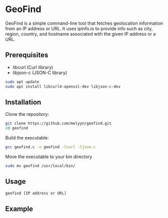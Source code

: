 # GeoFind
GeoFind is a simple command-line tool that fetches geolocation information from an IP address or URL. It uses ipinfo.io to provide info such as city, region, country, and hostname associated with the given IP address or a URL.

## Prerequisites
- libcurl (Curl library)
- libjson-c (JSON-C library)

```bash
sudo apt update
sudo apt install libcurl4-openssl-dev libjson-c-dev
```

## Installation
Clone the repository:
```bash
git clone https://github.com/melyyn/geofind.git
cd geofind
```

Build the executable:
```bash
gcc geofind.c -o geofind -lcurl -ljson-c
```

Move the executable to your bin directory
```bash
sudo mv geofind /usr/local/bin/
```

## Usage
```bash
geofind [IP address or URL]
```

## Example
